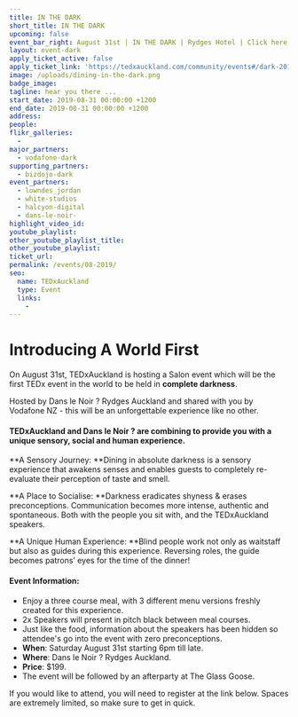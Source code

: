 ```yaml
---
title: IN THE DARK
short_title: IN THE DARK
upcoming: false
event_bar_right: August 31st | IN THE DARK | Rydges Hotel | Click here for more information
layout: event-dark
apply_ticket_active: false
apply_ticket_link: 'https://tedxauckland.com/community/events#/dark-2019/apply'
image: /uploads/dining-in-the-dark.png
badge_image:
tagline: hear you there ...
start_date: 2019-08-31 00:00:00 +1200
end_date: 2019-08-31 00:00:00 +1200
address:
people:
flikr_galleries:
  -
major_partners:
  - vodafone-dark
supporting_partners:
  - bizdojo-dark
event_partners:
  - lowndes_jordan
  - white-studios
  - halcyon-digital
  - dans-le-noir-
highlight_video_id:
youtube_playlist:
other_youtube_playlist_title:
other_youtube_playlist:
ticket_url:
permalink: /events/08-2019/
seo:
  name: TEDxAuckland
  type: Event
  links:
    -
---
```


# Introducing A World First

On August 31st, TEDxAuckland is hosting a Salon event which will be the first TEDx event in the world to be held in **complete darkness**.

Hosted by Dans le Noir ? Rydges Auckland and shared with you by Vodafone NZ - this will be an unforgettable experience like no other.

#### TEDxAuckland and Dans le Noir ? are combining to provide you with a unique sensory, social and human experience.

**A Sensory Journey:&nbsp;**Dining in absolute darkness is a sensory experience that awakens senses and enables guests to completely re-evaluate their perception of taste and smell.

**A Place to Socialise:&nbsp;**Darkness eradicates shyness & erases preconceptions. Communication becomes more intense, authentic and spontaneous. Both with the people you sit with, and the TEDxAuckland speakers.

**A Unique Human Experience:&nbsp;**Blind people work not only as waitstaff but also as guides during this experience. Reversing roles, the guide becomes patrons’ eyes for the time of the dinner\!

#### Event Information:

* Enjoy a three course meal, with 3 different menu versions freshly created for this experience.
* 2x Speakers will present in pitch black between meal courses.
* Just like the food, information about the speakers has been hidden so attendee's go into the event with zero preconceptions.
* **When**\: Saturday August 31st starting 6pm till late.
* **Where**\: Dans le Noir ? Rydges Auckland.
* **Price**\: $199.
* The event will be followed by an afterparty at The Glass Goose.

If you would like to attend, you will need to register at the link below. Spaces are extremely limited, so make sure to get in quick.